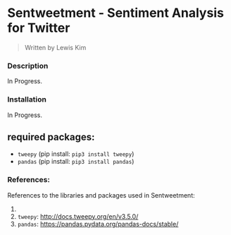 # Sentweetment - Sentiment Analysis for Twitter
> Written by Lewis Kim

### Description

In Progress.

### Installation

In Progress.

required packages:
- 
- ``tweepy`` (pip install: ``pip3 install tweepy``)
- ``pandas`` (pip install: ``pip3 install pandas``)


### References:

References to the libraries and packages used in Sentweetment:

1)
2) ``tweepy``: http://docs.tweepy.org/en/v3.5.0/
3) ``pandas``: https://pandas.pydata.org/pandas-docs/stable/
